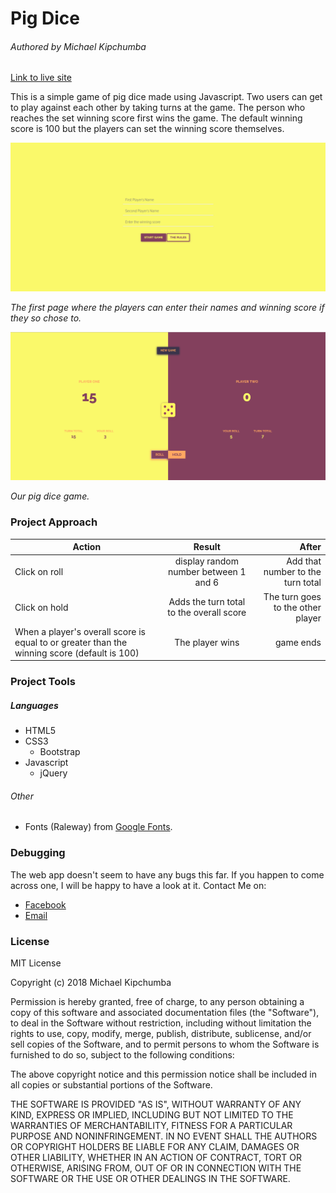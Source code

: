 # Pig Dice

###### Authored by Michael Kipchumba

[Link to live site](https://mikechumba.github.io/pigdice/)

This is a simple game of pig dice made using Javascript. Two users can get to play against each other by taking turns at the game. The person who reaches the set winning score first wins the game. The default winning score is 100 but the players can set the winning score themselves.

![image](images/readme/1st_Page.png)

*The first page where the players can enter their names and winning score if they so chose to.*

![image](images/readme/game_page.png)

*Our pig dice game.*



### Project Approach
   
| Action       | Result       | After  |
| ------------- |:-------------:| -----:|
| Click on roll      | display random number between 1 and 6 | Add that number to the turn total |
| Click on hold      | Adds the turn total to the overall score      |   The turn goes to the other player |
| When a player's overall score is equal to or greater than the winning score (default is 100) | The player wins | game ends |

### Project Tools

##### Languages

- HTML5
- CSS3
   - Bootstrap
- Javascript
   - jQuery


###### Other

- Fonts (Raleway) from [Google Fonts](fonts.google.com).

### Debugging

The web app doesn't seem to have any bugs this far. If you happen to come across one, I will be happy to have a look at it. Contact Me on:

- [Facebook](https://web.facebook.com/ItsMikeChumba/)
- [Email](michaelchumba09@gmail.com)


### License 

MIT License

Copyright (c) 2018 Michael Kipchumba

Permission is hereby granted, free of charge, to any person obtaining a copy
of this software and associated documentation files (the "Software"), to deal
in the Software without restriction, including without limitation the rights
to use, copy, modify, merge, publish, distribute, sublicense, and/or sell
copies of the Software, and to permit persons to whom the Software is
furnished to do so, subject to the following conditions:

The above copyright notice and this permission notice shall be included in all
copies or substantial portions of the Software.

THE SOFTWARE IS PROVIDED "AS IS", WITHOUT WARRANTY OF ANY KIND, EXPRESS OR
IMPLIED, INCLUDING BUT NOT LIMITED TO THE WARRANTIES OF MERCHANTABILITY,
FITNESS FOR A PARTICULAR PURPOSE AND NONINFRINGEMENT. IN NO EVENT SHALL THE
AUTHORS OR COPYRIGHT HOLDERS BE LIABLE FOR ANY CLAIM, DAMAGES OR OTHER
LIABILITY, WHETHER IN AN ACTION OF CONTRACT, TORT OR OTHERWISE, ARISING FROM,
OUT OF OR IN CONNECTION WITH THE SOFTWARE OR THE USE OR OTHER DEALINGS IN THE
SOFTWARE.